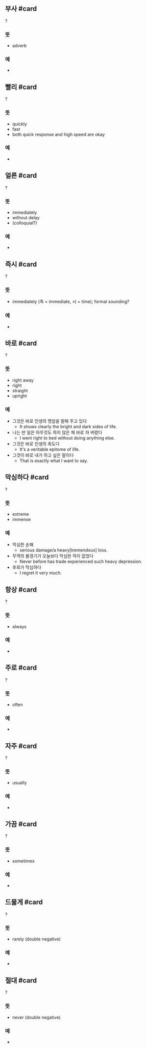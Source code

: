 ## 부사 #card
?
### 뜻
- adverb
### 예
-
<!--SR:!2025-07-08,115,210-->

## 빨리 #card
?
### 뜻
- quickly
- fast
- both quick response and high speed are okay
### 예
-
<!--SR:!2025-05-03,92,246-->

## 얼른 #card
?
### 뜻
- immediately
- without delay
- (colloquial?)
### 예
-
<!--SR:!2025-03-31,70,245-->

## 즉시 #card
?
### 뜻
- immediately (즉 = immediate, 시 = time); formal sounding?
### 예
-
<!--SR:!2025-05-24,96,246-->

## 바로 #card
?
### 뜻
- right away
- right
- straight
- upright
### 예
- 그것은 바로 인생의 명암을 말해 주고 있다
	- It shows clearly the bright and dark sides of life.
- 나는 딴 일은 아무것도 하지 않은 채 바로 자 버렸다
	- I went right to bed without doing anything else.
- 그것은 바로 인생의 축도다
	- It's a veritable epitome of life.
- 그것이 바로 내가 하고 싶은 말이다
	- That is exactly what I want to say.
<!--SR:!2025-04-16,58,225-->

## 막심하다 #card
?
### 뜻
- extreme
- immense
### 예
- 막심한 손해
	- serious damage/a heavy[tremendous] loss.
- 무역의 불경기가 오늘보다 막심한 적이 없었다
	- Never before has trade experienced such heavy depression.
- 후회가 막심하다
	- I regret it very much.
<!--SR:!2025-04-25,33,164-->

## 항상 #card
?
### 뜻
- always
### 예
-
<!--SR:!2025-04-02,7,258-->

## 주로 #card
?
### 뜻
- often
### 예
-
<!--SR:!2025-04-08,13,238-->

## 자주 #card
?
### 뜻
- usually
### 예
-
<!--SR:!2025-04-10,11,278-->

## 가끔 #card
?
### 뜻
- sometimes
### 예
-

## 드물게 #card
?
### 뜻
- rarely (double negative)
### 예
-

## 절대 #card
?
### 뜻
- never (double negative)
### 예
-
<!--SR:!2025-04-08,9,258-->



